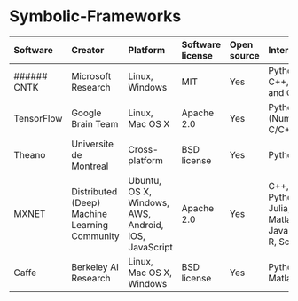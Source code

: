 # Symbolic-Frameworks

| Software | Creator | Platform | Software license | Open source | Interface | CUDA support | Recurrent Nets | Convolutional Nets | RBMs |
|:----------|:-------|:---------|:-----------------|:------------|:----------|:------------|:----------------|:-------------------|:-----|
|###### CNTK | Microsoft Research | Linux, Windows | MIT | Yes | Python, C++, C# and CLI | Yes | Yes | Yes | No |
| TensorFlow | Google Brain Team | Linux, Mac OS X| Apache 2.0 | Yes | Python (Numpy), C/C++ | Yes | Yes | Yes | Yes|
| Theano | Universite de Montreal | Cross-platform | BSD license | Yes | Python | Yes | Yes |Yes | Yes |
| MXNET | Distributed (Deep) Machine Learning Community | Ubuntu, OS X, Windows, AWS, Android, iOS, JavaScript | Apache 2.0 | Yes | C++, Python, Julia, Matlab, JavaScript, R, Scala | Yes | Yes | Yes | Yes |
| Caffe | Berkeley AI Research | Linux, Mac OS X, Windows | BSD license | Yes | Python, Matlab | Yes | Yes | Yes | Yes |
